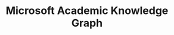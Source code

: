 ---
citation: '@inproceedings{DBLP:conf/semweb/Farber19,   author    = {Michael F{\"{a}}rber},   title     =
  "{The Microsoft Academic Knowledge Graph: {A} Linked Data Source with 8 Billion
  Triples of Scholarly Data}",   booktitle = "{Proceedings of the 18th International
  Semantic Web Conference}",   series    = "{ISWC''19}",   location  = "{Auckland,
  New Zealand}",   pages     = {113--129},   year      = {2019},   url       = {https://doi.org/10.1007/978-3-030-30796-7\_8},   doi       =
  {10.1007/978-3-030-30796-7\_8} }'
code: https://github.com/michaelfaerber/makg-linking
contributors: Michael Färber
cost: None
description: A large RDF data set with over eight billion triples with information
  about scientific publications and related entities, such as authors, institutions,
  journals, and fields of study. The data set is based on the Microsoft Academic Graph
  and licensed under the Open Data Attributions license. Furthermore, we provide entity
  embeddings for all 210M represented scientific papers.
last_edit: 12/3/2020 17:20:46
location: http://ma-graph.org/
record_creation_timestamp: 12/3/2020 17:20:46
shortname: makg
tags:
- citation to scholarly literature
terms_of_use: Open Data Commons Attribution License (ODC-By) v1.0
title: Microsoft Academic Knowledge Graph
uuid: 6f3605ad-5edb-4a73-8b3b-6d6d35064d4c
---